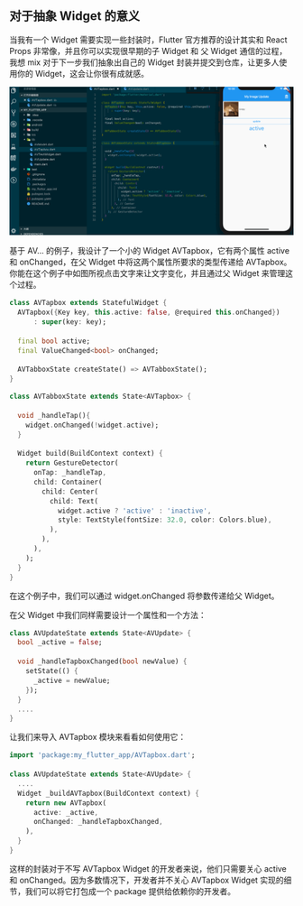 ## 对于抽象 Widget 的意义

当我有一个 Widget 需要实现一些封装时，Flutter 官方推荐的设计其实和 React Props 非常像，并且你可以实现很早期的子 Widget 和 父 Widget 通信的过程，我想 mix 对于下一步我们抽象出自己的 Widget 封装并提交到仓库，让更多人使用你的 Widget，这会让你很有成就感。

![](../images/flutter-24.gif)

基于 AV... 的例子，我设计了一个小的 Widget AVTapbox，它有两个属性 active 和 onChanged，在父 Widget 中将这两个属性所要求的类型传递给 AVTapbox。你能在这个例子中如图所视点击文字来让文字变化，并且通过父 Widget 来管理这个过程。

```dart
class AVTapbox extends StatefulWidget {
  AVTapbox({Key key, this.active: false, @required this.onChanged})
      : super(key: key);

  final bool active;
  final ValueChanged<bool> onChanged;

  AVTabboxState createState() => AVTabboxState();
}
```

```dart
class AVTabboxState extends State<AVTapbox> {
  
  void _handleTap(){
    widget.onChanged(!widget.active);
  }

  Widget build(BuildContext context) {
    return GestureDetector(
      onTap: _handleTap,
      child: Container(
        child: Center(
          child: Text(
            widget.active ? 'active' : 'inactive', 
            style: TextStyle(fontSize: 32.0, color: Colors.blue),
          ),
        ),
      ),
    );
  }
}
```

在这个例子中，我们可以通过 widget.onChanged 将参数传递给父 Widget。

在父 Widget 中我们同样需要设计一个属性和一个方法：

```dart
class AVUpdateState extends State<AVUpdate> { 
  bool _active = false;

  void _handleTapboxChanged(bool newValue) {
    setState(() {
      _active = newValue;
    });
  }
  ....
}
```

让我们来导入 AVTapbox 模块来看看如何使用它：

```dart
import 'package:my_flutter_app/AVTapbox.dart';

class AVUpdateState extends State<AVUpdate> { 
  ....
  Widget _buildAVTapbox(BuildContext context) {
    return new AVTapbox(
      active: _active,
      onChanged: _handleTapboxChanged,
    ),
  }
}
```

这样的封装对于不写 AVTapbox Widget 的开发者来说，他们只需要关心 active 和 onChanged。因为多数情况下，开发者并不关心 AVTapbox Widget 实现的细节，我们可以将它打包成一个 package 提供给依赖你的开发者。